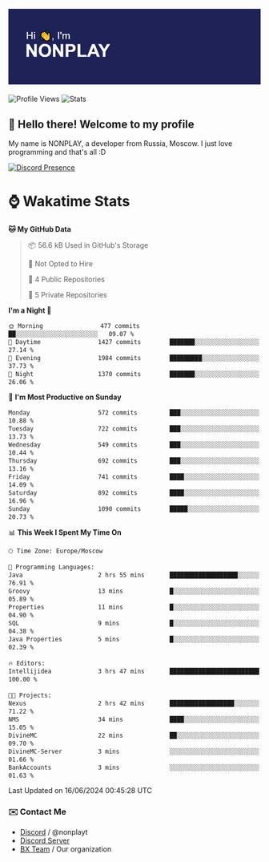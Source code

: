![Discord Presence](./header.png)
<br></br>
![Profile Views](https://komarev.com/ghpvc/?username=NONPLAYT&color=blue&style=for-the-badge)
![Stats](https://img.shields.io/badge/0%25-OPTIMIZED-orange?style=for-the-badge)


## :wave: Hello there! Welcome to my profile

My name is NONPLAY, a developer from Russia, Moscow. I just love programming and that's all :D

[![Discord Presence](https://lanyard.cnrad.dev/api/597087584090587177?showDisplayName=true)](https://discord.com/users/597087584090587177) 

# ⌚ Wakatime Stats

<!--START_SECTION:waka-->
**🐱 My GitHub Data** 

> 📦 56.6 kB Used in GitHub's Storage 
 > 
> 🚫 Not Opted to Hire
 > 
> 📜 4 Public Repositories 
 > 
> 🔑 5 Private Repositories 
 > 
**I'm a Night 🦉** 

```text
🌞 Morning                477 commits         ██░░░░░░░░░░░░░░░░░░░░░░░   09.07 % 
🌆 Daytime                1427 commits        ███████░░░░░░░░░░░░░░░░░░   27.14 % 
🌃 Evening                1984 commits        █████████░░░░░░░░░░░░░░░░   37.73 % 
🌙 Night                  1370 commits        ███████░░░░░░░░░░░░░░░░░░   26.06 % 
```
📅 **I'm Most Productive on Sunday** 

```text
Monday                   572 commits         ███░░░░░░░░░░░░░░░░░░░░░░   10.88 % 
Tuesday                  722 commits         ███░░░░░░░░░░░░░░░░░░░░░░   13.73 % 
Wednesday                549 commits         ███░░░░░░░░░░░░░░░░░░░░░░   10.44 % 
Thursday                 692 commits         ███░░░░░░░░░░░░░░░░░░░░░░   13.16 % 
Friday                   741 commits         ████░░░░░░░░░░░░░░░░░░░░░   14.09 % 
Saturday                 892 commits         ████░░░░░░░░░░░░░░░░░░░░░   16.96 % 
Sunday                   1090 commits        █████░░░░░░░░░░░░░░░░░░░░   20.73 % 
```


📊 **This Week I Spent My Time On** 

```text
🕑︎ Time Zone: Europe/Moscow

💬 Programming Languages: 
Java                     2 hrs 55 mins       ███████████████████░░░░░░   76.91 % 
Groovy                   13 mins             █░░░░░░░░░░░░░░░░░░░░░░░░   05.89 % 
Properties               11 mins             █░░░░░░░░░░░░░░░░░░░░░░░░   04.90 % 
SQL                      9 mins              █░░░░░░░░░░░░░░░░░░░░░░░░   04.38 % 
Java Properties          5 mins              █░░░░░░░░░░░░░░░░░░░░░░░░   02.39 % 

🔥 Editors: 
Intellijidea             3 hrs 47 mins       █████████████████████████   100.00 % 

🐱‍💻 Projects: 
Nexus                    2 hrs 42 mins       ██████████████████░░░░░░░   71.22 % 
NMS                      34 mins             ████░░░░░░░░░░░░░░░░░░░░░   15.05 % 
DivineMC                 22 mins             ██░░░░░░░░░░░░░░░░░░░░░░░   09.70 % 
DivineMC-Server          3 mins              ░░░░░░░░░░░░░░░░░░░░░░░░░   01.66 % 
BankAccounts             3 mins              ░░░░░░░░░░░░░░░░░░░░░░░░░   01.63 % 
```


 Last Updated on 16/06/2024 00:45:28 UTC
<!--END_SECTION:waka-->

### ✉️ Contact Me

- [Discord](https://discord.com/users/597087584090587177) / @nonplayt
- [Discord Server](https://discord.gg/p7cxhw7E2M)
- [BX Team](https://github.com/BX-Team) / Our organization

